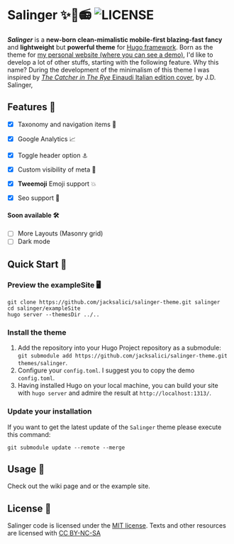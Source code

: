 # Salinger ✨🌈📻 ![LICENSE](https://img.shields.io/badge/license-MIT-blue.svg)

___Salinger___ is a __new-born clean-mimalistic mobile-first blazing-fast fancy__ and __lightweight__ but __powerful theme__ for [Hugo framework](https://gohugo.io).
Born as the theme for [my personal website (where you can see a demo)](http://jacksalici.com), I'd like to develop a lot of other stuffs, starting with the following feature. 
Why this name? During the development of the minimalism of this theme I was inspired by [_The Catcher in The Rye_ Einaudi Italian edition cover](https://duckduckgo.com/?q=il+giovane+holden+by+j.d.+salinger+einaudi+1961&t=h_&ia=images&iax=images&iaf=color%3AWhite), by J.D. Salinger, 

## Features 🧰


- [x] Taxonomy and navigation items 🧩
- [x] Google Analytics 📈
- [x] Toggle header option ⚓️
- [x] Custom visibility of meta 🚀
- [x] **Tweemoji** Emoji support 💥
- [x] Seo support 🔦


#### Soon available 🛠
- [ ] More Layouts (Masonry grid)
- [ ] Dark mode

## Quick Start 🚀

### Preview the exampleSite 🖥

```shell
git clone https://github.com/jacksalici/salinger-theme.git salinger
cd salinger/exampleSite
hugo server --themesDir ../..
```

### Install the theme

1. Add the repository into your Hugo Project repository as a submodule: `git submodule add https://github.com/jacksalici/salinger-theme.git themes/salinger`.
2. Configure your `config.toml`. I suggest you to copy the demo `config.toml`.
3. Having installed Hugo on your local machine, you can build your site with `hugo server` and admire the result at `http://localhost:1313/`.

### Update your installation

If you want to get the latest update of the `Salinger` theme please execute this command:

```shell
git submodule update --remote --merge
```

## Usage 👀
Check out the wiki page and or the example site.

## License 📜

Salinger code is licensed under the [MIT license](https://github.com/jacksalici/salinger-theme/blob/master/LICENSE).
Texts and other resources are licensed with [CC BY-NC-SA](https://creativecommons.org/licenses/by-nc-sa/4.0/)